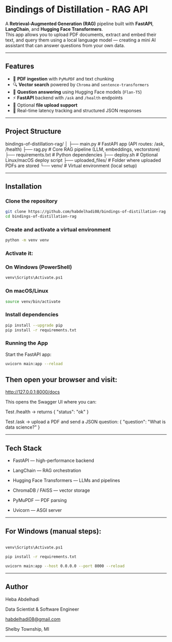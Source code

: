 # Bindings of Distillation - RAG API

A **Retrieval-Augmented Generation (RAG)** pipeline built with **FastAPI**, **LangChain**, and **Hugging Face Transformers**.  
This app allows you to upload PDF documents, extract and embed their text, and query them using a local language model — creating a mini AI assistant that can answer questions from your own data.

---

## Features

- 🧩 **PDF ingestion** with `PyMuPDF` and text chunking  
- 🔍 **Vector search** powered by `Chroma` and `sentence-transformers`  
- 🤖 **Question answering** using Hugging Face models (`Flan-T5`)  
- ⚡ **FastAPI** backend with `/ask` and `/health` endpoints  
- 📄 Optional **file upload support**  
- 🔁 Real-time latency tracking and structured JSON responses  

---

## Project Structure
bindings-of-distillation-rag/
│
├── main.py # FastAPI app (API routes: /ask, /health)
├── rag.py # Core RAG pipeline (LLM, embeddings, vectorstore)
├── requirements.txt # Python dependencies
├── deploy.sh # Optional Linux/macOS deploy script
├── uploaded_files/ # Folder where uploaded PDFs are stored
└── venv/ # Virtual environment (local setup)

---

## Installation

### Clone the repository

```bash
git clone https://github.com/habdelhadi08/bindings-of-distillation-rag.git
cd bindings-of-distillation-rag
```
### Create and activate a virtual environment

```bash
python -m venv venv
```
### Activate it:
### On Windows (PowerShell)

```bash
venv\Scripts\Activate.ps1
```
### On macOS/Linux

```bash
source venv/bin/activate
```

### Install dependencies

```bash
pip install --upgrade pip
pip install -r requirements.txt
```

### Running the App
Start the FastAPI app:

```bash
uvicorn main:app --reload
```
## Then open your browser and visit:
http://127.0.0.1:8000/docs

This opens the Swagger UI where you can:

Test /health → returns { "status": "ok" }

Test /ask → upload a PDF and send a JSON question:
{
  "question": "What is data science?"
}

---

## Tech Stack

- FastAPI — high-performance backend

- LangChain — RAG orchestration

- Hugging Face Transformers — LLMs and pipelines

- ChromaDB / FAISS — vector storage

- PyMuPDF — PDF parsing

- Uvicorn — ASGI server

---

## For Windows (manual steps):

```bash

venv\Scripts\Activate.ps1

pip install -r requirements.txt

uvicorn main:app --host 0.0.0.0 --port 8000 --reload
```
---

## Author

Heba Abdelhadi

Data Scientist & Software Engineer

habdelhadi08@gmail.com

Shelby Township, MI

---


